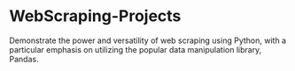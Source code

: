 # WebScraping-Projects
Demonstrate the power and versatility of web scraping using Python, with a particular emphasis on utilizing the popular data manipulation library, Pandas.
